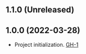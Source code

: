 ## 1.1.0 (Unreleased)

## 1.0.0 (2022-03-28)
- Project initialization. [GH-1](https://github.com/terraform-alicloud-modules/terraform-alicloud-hbr-oss/pull/1)

